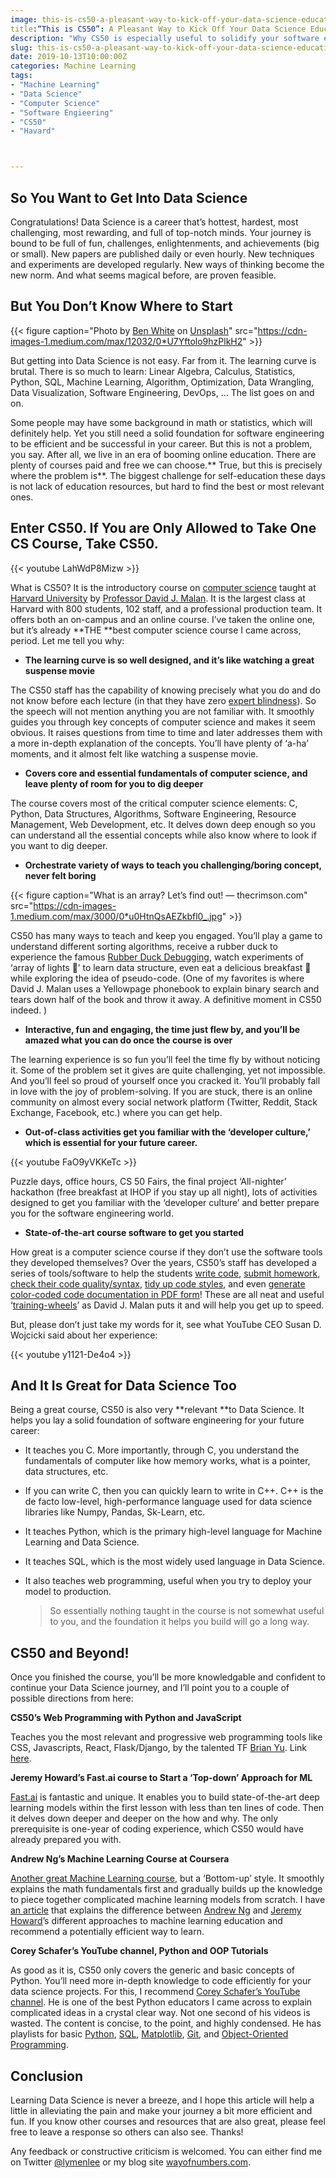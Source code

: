 ```yaml
---
image: this-is-cs50-a-pleasant-way-to-kick-off-your-data-science-education.png
title:“This is CS50”: A Pleasant Way to Kick Off Your Data Science Education
description: "Why CS50 is especially useful to solidify your software engineering foundation"
slug: this-is-cs50-a-pleasant-way-to-kick-off-your-data-science-education
date: 2019-10-13T10:00:00Z
categories: Machine Learning
tags: 
- "Machine Learning"
- "Data Science"
- "Computer Science"
- "Software Engieering"
- "CS50"
- "Havard"



---
```




## So You Want to Get Into Data Science

Congratulations! Data Science is a career that’s hottest, hardest, most challenging, most rewarding, and full of top-notch minds. Your journey is bound to be full of fun, challenges, enlightenments, and achievements (big or small). New papers are published daily or even hourly. New techniques and experiments are developed regularly. New ways of thinking become the new norm. And what seems magical before, are proven feasible.

## But You Don’t Know Where to Start

{{< figure caption="Photo by [Ben White](https://unsplash.com/@benwhitephotography?utm_source=medium&utm_medium=referral) on [Unsplash](https://unsplash.com?utm_source=medium&utm_medium=referral)" src="https://cdn-images-1.medium.com/max/12032/0*U7Yftolo9hzPlkH2" >}}

But getting into Data Science is not easy. Far from it. The learning curve is brutal. There is so much to learn: Linear Algebra, Calculus, Statistics, Python, SQL, Machine Learning, Algorithm, Optimization, Data Wrangling, Data Visualization, Software Engineering, DevOps, … The list goes on and on.

Some people may have some background in math or statistics, which will definitely help. Yet you still need a solid foundation for software engineering to be efficient and be successful in your career. But this is not a problem, you say. After all, we live in an era of booming online education. There are plenty of courses paid and free we can choose.** True, but this is precisely where the problem is**. The biggest challenge for self-education these days is not lack of education resources, but hard to find the best or most relevant ones.

## Enter CS50. If You are Only Allowed to Take One CS Course, Take CS50.

{{< youtube LahWdP8Mizw >}}

What is CS50? It is the introductory course on [computer science](https://en.wikipedia.org/wiki/Computer_science) taught at [Harvard University](https://en.wikipedia.org/wiki/Harvard_University) by [Professor David J. Malan](https://en.wikipedia.org/wiki/David_J._Malan). It is the largest class at Harvard with 800 students, 102 staff, and a professional production team. It offers both an on-campus and an online course. I’ve taken the online one, but it’s already **THE **best computer science course I came across, period. Let me tell you why:

- **The learning curve is so well designed, and it’s like watching a great suspense movie**

The CS50 staff has the capability of knowing precisely what you do and do not know before each lecture (in that they have zero [expert blindness](https://www.warc.com/newsandopinion/opinion/expert_blindness_the_silent_threat_to_success/3082)). So the speech will not mention anything you are not familiar with. It smoothly guides you through key concepts of computer science and makes it seem obvious. It raises questions from time to time and later addresses them with a more in-depth explanation of the concepts. You’ll have plenty of ‘a-ha’ moments, and it almost felt like watching a suspense movie.

- **Covers core and essential fundamentals of computer science, and leave plenty of room for you to dig deeper**

The course covers most of the critical computer science elements: C, Python, Data Structures, Algorithms, Software Engineering, Resource Management, Web Development, etc. It delves down deep enough so you can understand all the essential concepts while also know where to look if you want to dig deeper.

- **Orchestrate variety of ways to teach you challenging/boring concept, never felt boring**

{{< figure caption="What is an array? Let’s find out! — thecrimson.com" src="https://cdn-images-1.medium.com/max/3000/0*u0HtnQsAEZkbfl0_.jpg" >}}

CS50 has many ways to teach and keep you engaged. You’ll play a game to understand different sorting algorithms, receive a rubber duck to experience the famous [Rubber Duck Debugging](https://youtu.be/f5d8pVg3Qtg), watch experiments of ‘array of lights 🚥’ to learn data structure, even eat a delicious breakfast 🍞 while exploring the idea of pseudo-code. (One of my favorites is where David J. Malan uses a Yellowpage phonebook to explain binary search and tears down half of the book and throw it away. A definitive moment in CS50 indeed. )

- **Interactive, fun and engaging, the time just flew by, and you’ll be amazed what you can do once the course is over**

The learning experience is so fun you’ll feel the time fly by without noticing it. Some of the problem set it gives are quite challenging, yet not impossible. And you’ll feel so proud of yourself once you cracked it. You’ll probably fall in love with the joy of problem-solving. If you are stuck, there is an online community on almost every social network platform (Twitter, Reddit, Stack Exchange, Facebook, etc.) where you can get help.

- **Out-of-class activities get you familiar with the ‘developer culture,’ which is essential for your future career.**

{{< youtube FaO9yVKKeTc >}}

Puzzle days, office hours, CS 50 Fairs, the final project ‘All-nighter’ hackathon (free breakfast at IHOP if you stay up all night), lots of activities designed to get you familiar with the ‘developer culture’ and better prepare you for the software engineering world.

- **State-of-the-art course software to get you started**

How great is a computer science course if they don’t use the software tools they developed themselves? Over the years, CS50’s staff has developed a series of tools/software to help the students [write code](https://cs50.readthedocs.io/ide/), [submit homework](https://cs50.readthedocs.io/submit50/), [check their code quality/syntax](https://cs50.readthedocs.io/check50/), [tidy up code styles](https://cs50.readthedocs.io/style50/), and even [generate color-coded code documentation in PDF form](https://cs50.readthedocs.io/render50/)! These are all neat and useful ‘[training-wheels](https://www.youtube.com/watch?v=PYJYiBlto5M&t=1889s)’ as David J. Malan puts it and will help you get up to speed.

But, please don’t just take my words for it, see what YouTube CEO Susan D. Wojcicki said about her experience:

{{< youtube y1121-De4o4 >}}
## And It Is Great for Data Science Too

Being a great course, CS50 is also very **relevant **to Data Science. It helps you lay a solid foundation of software engineering for your future career:

- It teaches you C. More importantly, through C, you understand the fundamentals of computer like how memory works, what is a pointer, data structures, etc.

- If you can write C, then you can quickly learn to write in C++. C++ is the de facto low-level, high-performance language used for data science libraries like Numpy, Pandas, Sk-Learn, etc.

- It teaches Python, which is the primary high-level language for Machine Learning and Data Science.

- It teaches SQL, which is the most widely used language in Data Science.

- It also teaches web programming, useful when you try to deploy your model to production.
  > So essentially nothing taught in the course is not somewhat useful to you, and the foundation it helps you build will go a long way.

## CS50 and Beyond!

Once you finished the course, you’ll be more knowledgable and confident to continue your Data Science journey, and I’ll point you to a couple of possible directions from here:

**CS50’s Web Programming with Python and JavaScript**

Teaches you the most relevant and progressive web programming tools like CSS, Javascripts, React, Flask/Django, by the talented TF [Brian Yu](https://www.youtube.com/watch?v=HMjaUj59QdQ). Link [here](https://www.youtube.com/playlist?list=PLhQjrBD2T382hIW-IsOVuXP1uMzEvmcE5).

**Jeremy Howard’s Fast.ai course to Start a ‘Top-down’ Approach for ML**

[Fast.ai](https://www.fast.ai/) is fantastic and unique. It enables you to build state-of-the-art deep learning models within the first lesson with less than ten lines of code. Then it delves down deeper and deeper on the how and why. The only prerequisite is one-year of coding experience, which CS50 would have already prepared you with.

**Andrew Ng’s Machine Learning Course at Coursera**

[Another great Machine Learning course](https://medium.com/datadriveninvestor/thoughts-on-andrew-ngs-machine-learning-course-7724df76320f), but a ‘Bottom-up’ style. It smoothly explains the math fundamentals first and gradually builds up the knowledge to piece together complicated machine learning models from scratch. I have [an article](https://towardsdatascience.com/two-sides-of-the-same-coin-fast-ai-vs-deeplearning-ai-b67e9ec32133) that explains the difference between [Andrew Ng](undefined) and [Jeremy Howard](undefined)’s different approaches to machine learning education and recommend a potentially efficient way to learn.

**Corey Schafer’s YouTube channel, Python and OOP Tutorials**

As good as it is, CS50 only covers the generic and basic concepts of Python. You’ll need more in-depth knowledge to code efficiently for your data science projects. For this, I recommend [Corey Schafer’s YouTube channel](https://www.youtube.com/channel/UCCezIgC97PvUuR4_gbFUs5g). He is one of the best Python educators I came across to explain complicated ideas in a crystal clear way. Not one second of his videos is wasted. The content is concise, to the point, and highly condensed. He has playlists for basic [Python](https://www.youtube.com/watch?v=YYXdXT2l-Gg&list=PL-osiE80TeTt2d9bfVyTiXJA-UTHn6WwU), [SQL](https://www.youtube.com/watch?v=xaWlS9HtWYw&list=PL-osiE80TeTsKOdPrKeSOp4rN3mza8VHN), [Matplotlib](https://www.youtube.com/watch?v=UO98lJQ3QGI&list=PL-osiE80TeTvipOqomVEeZ1HRrcEvtZB_), [Git](https://www.youtube.com/watch?v=HVsySz-h9r4&list=PL-osiE80TeTuRUfjRe54Eea17-YfnOOAx), and [Object-Oriented Programming](https://www.youtube.com/watch?v=ZDa-Z5JzLYM&list=PL-osiE80TeTsqhIuOqKhwlXsIBIdSeYtc).

## Conclusion

Learning Data Science is never a breeze, and I hope this article will help a little in alleviating the pain and make your journey a bit more efficient and fun. If you know other courses and resources that are also great, please feel free to leave a response so others can also see. Thanks!

Any feedback or constructive criticism is welcomed. You can either find me on Twitter [@lymenlee](https://twitter.com/lymenlee) or my blog site [wayofnumbers.com](https://wayofnumbers.com).
